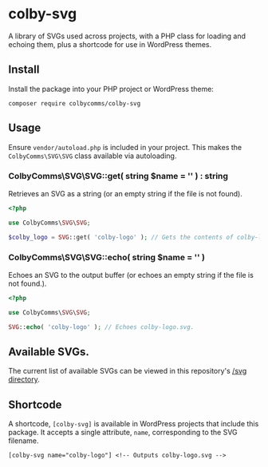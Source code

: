 # colby-svg

A library of SVGs used across projects, with a PHP class for loading and echoing
them, plus a shortcode for use in WordPress themes.

## Install

Install the package into your PHP project or WordPress theme:

```
composer require colbycomms/colby-svg
```

## Usage

Ensure `vendor/autoload.php` is included in your project. This makes the
`ColbyComms\SVG\SVG` class available via autoloading.

### ColbyComms\SVG\SVG::get( string $name = '' ) : string

Retrieves an SVG as a string (or an empty string if the file is not found).

```php
<?php

use ColbyComms\SVG\SVG;

$colby_logo = SVG::get( 'colby-logo' ); // Gets the contents of colby-logo.svg as a string.
```

### ColbyComms\SVG\SVG::echo( string $name = '' )

Echoes an SVG to the output buffer (or echoes an empty string if the file is not
found.).

```php
<?php

use ColbyComms\SVG\SVG;

SVG::echo( 'colby-logo' ); // Echoes colby-logo.svg.
```

## Available SVGs.

The current list of available SVGs can be viewed in this repository's
[/svg directory](https://github.com/ColbyCommunications/colby-svg/tree/master/svg).

## Shortcode

A shortcode, `[colby-svg]` is available in WordPress projects that include this
package. It accepts a single attribute, `name`, corresponding to the SVG
filename.

```
[colby-svg name="colby-logo"] <!-- Outputs colby-logo.svg -->
```
